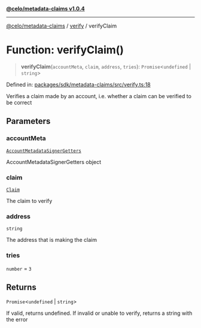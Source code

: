 [**@celo/metadata-claims v1.0.4**](../../README.md)

***

[@celo/metadata-claims](../../README.md) / [verify](../README.md) / verifyClaim

# Function: verifyClaim()

> **verifyClaim**(`accountMeta`, `claim`, `address`, `tries`): `Promise`\<`undefined` \| `string`\>

Defined in: [packages/sdk/metadata-claims/src/verify.ts:18](https://github.com/celo-org/developer-tooling/blob/master/packages/sdk/metadata-claims/src/verify.ts#L18)

Verifies a claim made by an account, i.e. whether a claim can be verified to be correct

## Parameters

### accountMeta

[`AccountMetadataSignerGetters`](../../types/type-aliases/AccountMetadataSignerGetters.md)

AccountMetadataSignerGetters object

### claim

[`Claim`](../../claim/type-aliases/Claim.md)

The claim to verify

### address

`string`

The address that is making the claim

### tries

`number` = `3`

## Returns

`Promise`\<`undefined` \| `string`\>

If valid, returns undefined. If invalid or unable to verify, returns a string with the error
